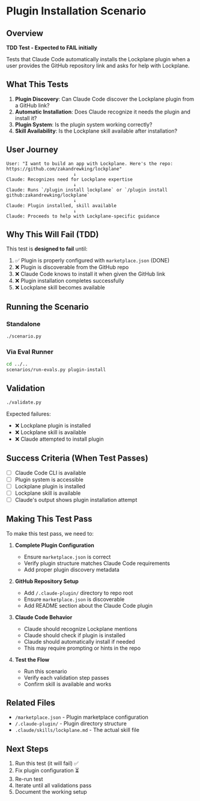 # Plugin Installation Scenario

## Overview

**TDD Test - Expected to FAIL initially**

Tests that Claude Code automatically installs the Lockplane plugin when a user provides the GitHub repository link and asks for help with Lockplane.

## What This Tests

1. **Plugin Discovery**: Can Claude Code discover the Lockplane plugin from a GitHub link?
2. **Automatic Installation**: Does Claude recognize it needs the plugin and install it?
3. **Plugin System**: Is the plugin system working correctly?
4. **Skill Availability**: Is the Lockplane skill available after installation?

## User Journey

```
User: "I want to build an app with Lockplane. Here's the repo: https://github.com/zakandrewking/lockplane"
                         ↓
Claude: Recognizes need for Lockplane expertise
                         ↓
Claude: Runs `/plugin install lockplane` or `/plugin install github:zakandrewking/lockplane`
                         ↓
Claude: Plugin installed, skill available
                         ↓
Claude: Proceeds to help with Lockplane-specific guidance
```

## Why This Will Fail (TDD)

This test is **designed to fail** until:

1. ✅ Plugin is properly configured with `marketplace.json` (DONE)
2. ❌ Plugin is discoverable from the GitHub repo
3. ❌ Claude Code knows to install it when given the GitHub link
4. ❌ Plugin installation completes successfully
5. ❌ Lockplane skill becomes available

## Running the Scenario

### Standalone

```bash
./scenario.py
```

### Via Eval Runner

```bash
cd ../..
scenarios/run-evals.py plugin-install
```

## Validation

```bash
./validate.py
```

Expected failures:
- ❌ Lockplane plugin is installed
- ❌ Lockplane skill is available
- ❌ Claude attempted to install plugin

## Success Criteria (When Test Passes)

- [ ] Claude Code CLI is available
- [ ] Plugin system is accessible
- [ ] Lockplane plugin is installed
- [ ] Lockplane skill is available
- [ ] Claude's output shows plugin installation attempt

## Making This Test Pass

To make this test pass, we need to:

1. **Complete Plugin Configuration**
   - Ensure `marketplace.json` is correct
   - Verify plugin structure matches Claude Code requirements
   - Add proper plugin discovery metadata

2. **GitHub Repository Setup**
   - Add `/.claude-plugin/` directory to repo root
   - Ensure `marketplace.json` is discoverable
   - Add README section about the Claude Code plugin

3. **Claude Code Behavior**
   - Claude should recognize Lockplane mentions
   - Claude should check if plugin is installed
   - Claude should automatically install if needed
   - This may require prompting or hints in the repo

4. **Test the Flow**
   - Run this scenario
   - Verify each validation step passes
   - Confirm skill is available and works

## Related Files

- `/marketplace.json` - Plugin marketplace configuration
- `/.claude-plugin/` - Plugin directory structure
- `.claude/skills/lockplane.md` - The actual skill file

## Next Steps

1. Run this test (it will fail) ✅
2. Fix plugin configuration ⏳
3. Re-run test
4. Iterate until all validations pass
5. Document the working setup
